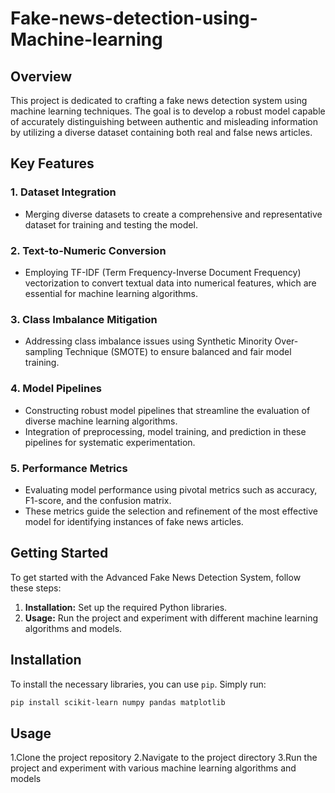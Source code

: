 # Fake-news-detection-using-Machine-learning

## Overview

This project is dedicated to crafting a fake news detection system using machine learning techniques. The goal is to develop a robust model capable of accurately distinguishing between authentic and misleading information by utilizing a diverse dataset containing both real and false news articles.

## Key Features

### 1. Dataset Integration

- Merging diverse datasets to create a comprehensive and representative dataset for training and testing the model.

### 2. Text-to-Numeric Conversion

- Employing TF-IDF (Term Frequency-Inverse Document Frequency) vectorization to convert textual data into numerical features, which are essential for machine learning algorithms.

### 3. Class Imbalance Mitigation

- Addressing class imbalance issues using Synthetic Minority Over-sampling Technique (SMOTE) to ensure balanced and fair model training.

### 4. Model Pipelines

- Constructing robust model pipelines that streamline the evaluation of diverse machine learning algorithms.
- Integration of preprocessing, model training, and prediction in these pipelines for systematic experimentation.

### 5. Performance Metrics

- Evaluating model performance using pivotal metrics such as accuracy, F1-score, and the confusion matrix.
- These metrics guide the selection and refinement of the most effective model for identifying instances of fake news articles.

## Getting Started

To get started with the Advanced Fake News Detection System, follow these steps:

1. **Installation:** Set up the required Python libraries.
2. **Usage:** Run the project and experiment with different machine learning algorithms and models.

## Installation

To install the necessary libraries, you can use `pip`. Simply run:

```bash
pip install scikit-learn numpy pandas matplotlib
```
## Usage
1.Clone the project repository
2.Navigate to the project directory
3.Run the project and experiment with various machine learning algorithms and models


